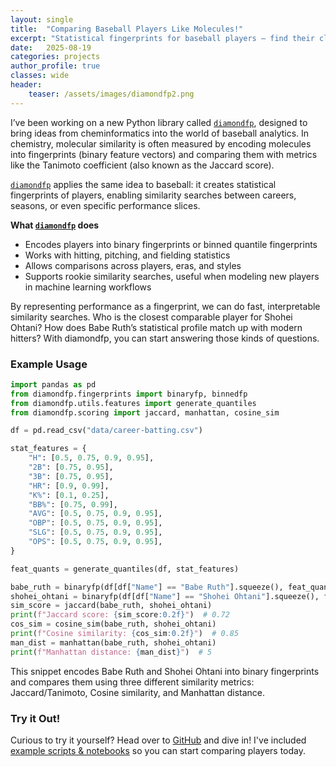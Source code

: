 ```yaml
---
layout: single
title:  "Comparing Baseball Players Like Molecules!"
excerpt: "Statistical fingerprints for baseball players — find their closest matches."
date:   2025-08-19
categories: projects
author_profile: true
classes: wide
header:
    teaser: /assets/images/diamondfp2.png
---
```


I’ve been working on a new Python library called [`diamondfp`](https://github.com/dlf57/diamondfp), designed to bring ideas from cheminformatics into the world of baseball analytics. In chemistry, molecular similarity is often measured by encoding molecules into fingerprints (binary feature vectors) and comparing them with metrics like the Tanimoto coefficient (also known as the Jaccard score).

[`diamondfp`](https://github.com/dlf57/diamondfp) applies the same idea to baseball: it creates statistical fingerprints of players, enabling similarity searches between careers, seasons, or even specific performance slices.

**What [`diamondfp`](https://github.com/dlf57/diamondfp) does**
- Encodes players into binary fingerprints or binned quantile fingerprints
- Works with hitting, pitching, and fielding statistics
- Allows comparisons across players, eras, and styles
- Supports rookie similarity searches, useful when modeling new players in machine learning workflows

By representing performance as a fingerprint, we can do fast, interpretable similarity searches. Who is the closest comparable player for Shohei Ohtani? How does Babe Ruth’s statistical profile match up with modern hitters? With diamondfp, you can start answering those kinds of questions.


### Example Usage
```python
import pandas as pd
from diamondfp.fingerprints import binaryfp, binnedfp
from diamondfp.utils.features import generate_quantiles
from diamondfp.scoring import jaccard, manhattan, cosine_sim

df = pd.read_csv("data/career-batting.csv")

stat_features = {
    "H": [0.5, 0.75, 0.9, 0.95],
    "2B": [0.75, 0.95],
    "3B": [0.75, 0.95],
    "HR": [0.9, 0.99],
    "K%": [0.1, 0.25],
    "BB%": [0.75, 0.99],
    "AVG": [0.5, 0.75, 0.9, 0.95],
    "OBP": [0.5, 0.75, 0.9, 0.95],
    "SLG": [0.5, 0.75, 0.9, 0.95],
    "OPS": [0.5, 0.75, 0.9, 0.95],
}

feat_quants = generate_quantiles(df, stat_features)

babe_ruth = binaryfp(df[df["Name"] == "Babe Ruth"].squeeze(), feat_quants)
shohei_ohtani = binaryfp(df[df["Name"] == "Shohei Ohtani"].squeeze(), feat_quants)
sim_score = jaccard(babe_ruth, shohei_ohtani)
print(f"Jaccard score: {sim_score:0.2f}")  # 0.72
cos_sim = cosine_sim(babe_ruth, shohei_ohtani)
print(f"Cosine similarity: {cos_sim:0.2f}")  # 0.85
man_dist = manhattan(babe_ruth, shohei_ohtani)
print(f"Manhattan distance: {man_dist}")  # 5
```

This snippet encodes Babe Ruth and Shohei Ohtani into binary fingerprints and compares them using three different similarity metrics: Jaccard/Tanimoto, Cosine similarity, and Manhattan distance.

### Try it Out!

Curious to try it yourself? Head over to [GitHub](https://github.com/dlf57/diamondfp) and dive in! I've included [example scripts & notebooks](https://github.com/dlf57/diamondfp/blob/main/examples/examples.md) so you can start comparing players today.